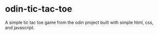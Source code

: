 # odin-tic-tac-toe
A simple tic tac toe game from the odin project built with simple html, css, and javascript.
